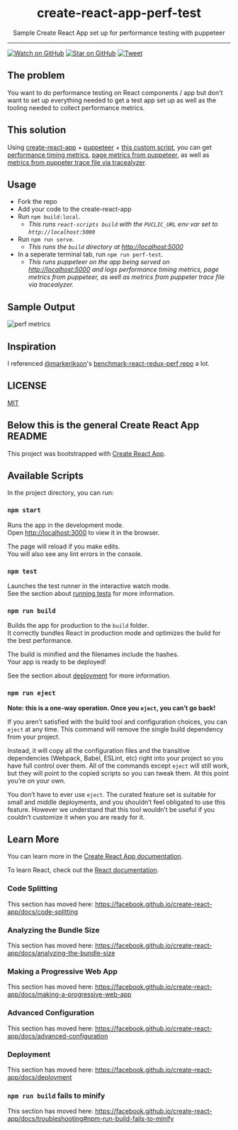 <div align="center">
  <h1>create-react-app-perf-test</h1>
  <p>Sample Create React App set up for performance testing with puppeteer</p>
</div>

<hr />


[![Watch on GitHub][github-watch-badge]][github-watch]
[![Star on GitHub][github-star-badge]][github-star]
[![Tweet][twitter-badge]][twitter]

## The problem

You want to do performance testing on React components / app but don't want to set up everything needed to get a test app set up as well as the tooling needed to collect performance metrics.

## This solution

Using [create-react-app](https://github.com/facebook/create-react-app) + [puppeteer](https://github.com/GoogleChrome/puppeteer) + [this custom script](https://github.com/bjankord/create-react-app-perf-test/blob/master/perf-test.js), you can get [performance timing metrics](https://developer.mozilla.org/en-US/docs/Web/API/PerformanceTiming), [page metrics from puppeteer](https://github.com/GoogleChrome/puppeteer/blob/v1.11.0/docs/api.md#pagemetrics), as well as [metrics from puppeter trace file via tracealyzer](https://www.npmjs.com/package/tracealyzer).


## Usage

* Fork the repo
* Add your code to the create-react-app
* Run `npm build:local`.
  * *This runs `react-scripts build` with the `PUCLIC_URL` env var set to `http://localhost:5000`*
* Run `npm run serve`.
  * *This runs the `build` directory at [http://localhost:5000](http://localhost:5000)*
* In a seperate terminal tab, run `npm run perf-test`.
  * *This runs puppeteer on the app being served on [http://localhost:5000](http://localhost:5000) and logs performance timing metrics, page metrics from puppeteer, as well as metrics from puppeter trace file via tracealyzer.*

## Sample Output

![perf metrics](https://github.com/bjankord/create-react-app-perf-test/blob/master/perf-metrics.png?raw=true)

## Inspiration

I referenced [@markerikson][markerikson]'s [benchmark-react-redux-perf repo][benchmark-react-redux-perf] a lot.

## LICENSE

[MIT](https://github.com/bjankord/create-react-app-perf-test/blob/master/LICENSE)

[markerikson]: https://github.com/markerikson
[benchmark-react-redux-perf]: https://github.com/markerikson/benchmark-react-redux-perf
[github-watch-badge]: https://img.shields.io/github/watchers/bjankord/create-react-app-perf-test.svg?style=social
[github-watch]: https://github.com/bjankord/create-react-app-perf-test/watchers
[github-star-badge]: https://img.shields.io/github/stars/bjankord/create-react-app-perf-test.svg?style=social
[github-star]: https://github.com/bjankord/create-react-app-perf-test/stargazers
[twitter]: https://twitter.com/intent/tweet?text=Check%20out%20create-react-app-perf-test%20by%20%40bjankord%20https%3A%2F%2Fgithub.com%2Fbjankord%2Fcreate-react-app-perf-test%20%F0%9F%91%8D
[twitter-badge]: https://img.shields.io/twitter/url/https/github.com/bjankord/create-react-app-perf-test.svg?style=social

## Below this is the general Create React App README

This project was bootstrapped with [Create React App](https://github.com/facebook/create-react-app).

## Available Scripts

In the project directory, you can run:

### `npm start`

Runs the app in the development mode.<br>
Open [http://localhost:3000](http://localhost:3000) to view it in the browser.

The page will reload if you make edits.<br>
You will also see any lint errors in the console.

### `npm test`

Launches the test runner in the interactive watch mode.<br>
See the section about [running tests](https://facebook.github.io/create-react-app/docs/running-tests) for more information.

### `npm run build`

Builds the app for production to the `build` folder.<br>
It correctly bundles React in production mode and optimizes the build for the best performance.

The build is minified and the filenames include the hashes.<br>
Your app is ready to be deployed!

See the section about [deployment](https://facebook.github.io/create-react-app/docs/deployment) for more information.

### `npm run eject`

**Note: this is a one-way operation. Once you `eject`, you can’t go back!**

If you aren’t satisfied with the build tool and configuration choices, you can `eject` at any time. This command will remove the single build dependency from your project.

Instead, it will copy all the configuration files and the transitive dependencies (Webpack, Babel, ESLint, etc) right into your project so you have full control over them. All of the commands except `eject` will still work, but they will point to the copied scripts so you can tweak them. At this point you’re on your own.

You don’t have to ever use `eject`. The curated feature set is suitable for small and middle deployments, and you shouldn’t feel obligated to use this feature. However we understand that this tool wouldn’t be useful if you couldn’t customize it when you are ready for it.

## Learn More

You can learn more in the [Create React App documentation](https://facebook.github.io/create-react-app/docs/getting-started).

To learn React, check out the [React documentation](https://reactjs.org/).

### Code Splitting

This section has moved here: https://facebook.github.io/create-react-app/docs/code-splitting

### Analyzing the Bundle Size

This section has moved here: https://facebook.github.io/create-react-app/docs/analyzing-the-bundle-size

### Making a Progressive Web App

This section has moved here: https://facebook.github.io/create-react-app/docs/making-a-progressive-web-app

### Advanced Configuration

This section has moved here: https://facebook.github.io/create-react-app/docs/advanced-configuration

### Deployment

This section has moved here: https://facebook.github.io/create-react-app/docs/deployment

### `npm run build` fails to minify

This section has moved here: https://facebook.github.io/create-react-app/docs/troubleshooting#npm-run-build-fails-to-minify
